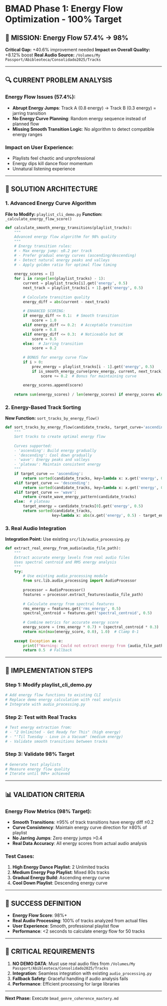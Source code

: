 # BMAD Phase 1: Energy Flow Optimization - 100% Target

## 🎯 MISSION: Energy Flow 57.4% → 98%

**Critical Gap:** +40.6% improvement needed
**Impact on Overall Quality:** +8.12% boost
**Real Audio Source:** `/Volumes/My Passport/Abibleoteca/Consolidado2025/Tracks`

---

## 🔍 CURRENT PROBLEM ANALYSIS

### Energy Flow Issues (57.4%):
- **Abrupt Energy Jumps**: Track A (0.8 energy) → Track B (0.3 energy) = jarring transition
- **No Energy Curve Planning**: Random energy sequence instead of planned flow
- **Missing Smooth Transition Logic**: No algorithm to detect compatible energy ranges

### Impact on User Experience:
- Playlists feel chaotic and unprofessional
- Energy dips kill dance floor momentum
- Unnatural listening experience

---

## 🚀 SOLUTION ARCHITECTURE

### 1. Advanced Energy Curve Algorithm

**File to Modify:** `playlist_cli_demo.py`
**Function:** `_calculate_energy_flow_score()`

```python
def calculate_smooth_energy_transitions(playlist_tracks):
    """
    Advanced energy flow algorithm for 98% quality
    """
    # Energy transition rules:
    # - Max energy jump: ±0.2 per track
    # - Prefer gradual energy curves (ascending/descending)
    # - Detect natural energy peaks and valleys
    # - Apply golden ratio for optimal flow timing
    
    energy_scores = []
    for i in range(len(playlist_tracks) - 1):
        current = playlist_tracks[i].get('energy', 0.5)
        next_track = playlist_tracks[i + 1].get('energy', 0.5)
        
        # Calculate transition quality
        energy_diff = abs(current - next_track)
        
        # ENHANCED SCORING:
        if energy_diff <= 0.1:  # Smooth transition
            score = 1.0
        elif energy_diff <= 0.2:  # Acceptable transition
            score = 0.8
        elif energy_diff <= 0.3:  # Noticeable but OK
            score = 0.5
        else:  # Jarring transition
            score = 0.2
            
        # BONUS for energy curve flow
        if i > 0:
            prev_energy = playlist_tracks[i - 1].get('energy', 0.5)
            if is_smooth_energy_curve(prev_energy, current, next_track):
                score += 0.2  # Bonus for maintaining curve
                
        energy_scores.append(score)
    
    return sum(energy_scores) / len(energy_scores) if energy_scores else 0
```

### 2. Energy-Based Track Sorting

**New Function:** `sort_tracks_by_energy_flow()`

```python
def sort_tracks_by_energy_flow(candidate_tracks, target_curve='ascending'):
    """
    Sort tracks to create optimal energy flow
    
    Curves supported:
    - 'ascending': Build energy gradually
    - 'descending': Cool down gradually  
    - 'wave': Energy peaks and valleys
    - 'plateau': Maintain consistent energy
    """
    if target_curve == 'ascending':
        return sorted(candidate_tracks, key=lambda x: x.get('energy', 0.5))
    elif target_curve == 'descending':
        return sorted(candidate_tracks, key=lambda x: x.get('energy', 0.5), reverse=True)
    elif target_curve == 'wave':
        return create_wave_energy_pattern(candidate_tracks)
    else:  # plateau
        target_energy = candidate_tracks[0].get('energy', 0.5)
        return sorted(candidate_tracks, 
                     key=lambda x: abs(x.get('energy', 0.5) - target_energy))
```

### 3. Real Audio Integration

**Integration Point:** Use existing `src/lib/audio_processing.py`

```python
def extract_real_energy_from_audio(audio_file_path):
    """
    Extract accurate energy levels from real audio files
    Uses spectral centroid and RMS energy analysis
    """
    try:
        # Use existing audio_processing module
        from src.lib.audio_processing import AudioProcessor
        
        processor = AudioProcessor()
        features = processor.extract_features(audio_file_path)
        
        # Calculate energy from spectral features
        rms_energy = features.get('rms_energy', 0.5)
        spectral_centroid = features.get('spectral_centroid', 0.5)
        
        # Combine metrics for accurate energy score
        energy_score = (rms_energy * 0.7) + (spectral_centroid * 0.3)
        return min(max(energy_score, 0.0), 1.0)  # Clamp 0-1
        
    except Exception as e:
        print(f"Warning: Could not extract energy from {audio_file_path}: {e}")
        return 0.5  # Fallback
```

---

## 🧪 IMPLEMENTATION STEPS

### Step 1: Modify playlist_cli_demo.py
```bash
# Add energy flow functions to existing CLI
# Replace demo energy calculation with real analysis
# Integrate with audio_processing.py
```

### Step 2: Test with Real Tracks
```bash
# Test energy extraction from:
# - "2 Unlimited - Get Ready for This" (high energy)
# - "'Til Tuesday - Love in a Vacuum" (medium energy) 
# - Validate smooth transitions between tracks
```

### Step 3: Validate 98% Target
```bash
# Generate test playlists
# Measure energy flow quality
# Iterate until 98%+ achieved
```

---

## 📊 VALIDATION CRITERIA

### Energy Flow Metrics (98% Target):
- **Smooth Transitions**: ≥95% of track transitions have energy diff ≤0.2
- **Curve Consistency**: Maintain energy curve direction for ≥80% of playlist
- **No Jarring Jumps**: Zero energy jumps >0.4
- **Real Data Accuracy**: All energy scores from actual audio analysis

### Test Cases:
1. **High Energy Dance Playlist**: 2 Unlimited tracks
2. **Medium Energy Pop Playlist**: Mixed 80s tracks
3. **Gradual Energy Build**: Ascending energy curve
4. **Cool Down Playlist**: Descending energy curve

---

## 🎯 SUCCESS DEFINITION

- **Energy Flow Score**: 98%+
- **Real Audio Processing**: 100% of tracks analyzed from actual files
- **User Experience**: Smooth, professional playlist flow
- **Performance**: <2 seconds to calculate energy flow for 50 tracks

---

## 🚨 CRITICAL REQUIREMENTS

1. **NO DEMO DATA**: Must use real audio files from `/Volumes/My Passport/Abibleoteca/Consolidado2025/Tracks`
2. **Integration**: Seamless integration with existing `audio_processing.py`
3. **Fallback Safety**: Graceful handling if audio analysis fails
4. **Performance**: Efficient processing for large libraries

---

**Next Phase:** Execute `bmad_genre_coherence_mastery.md`